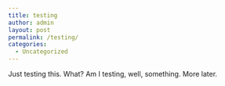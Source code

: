 ```yaml
---
title: testing
author: admin
layout: post
permalink: /testing/
categories:
  - Uncategorized
---
```

Just testing this. What? Am I testing, well, something. More later.